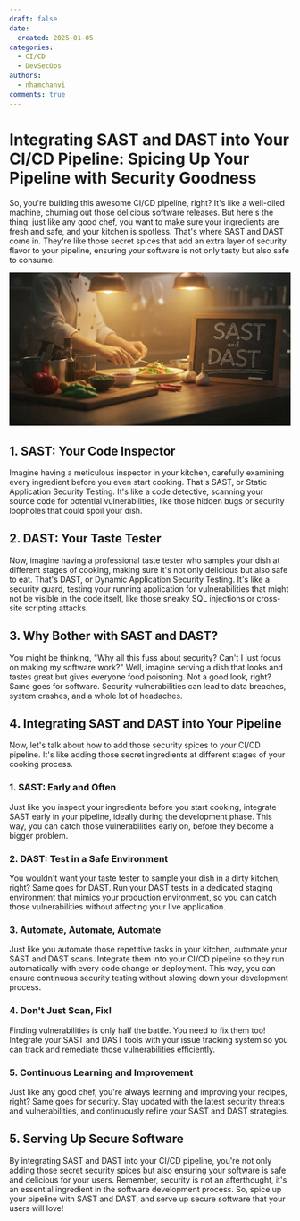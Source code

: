```yaml
---
draft: false
date:
  created: 2025-01-05
categories:
  - CI/CD
  - DevSecOps
authors:
  - nhamchanvi
comments: true
---
```


# Integrating SAST and DAST into Your CI/CD Pipeline: Spicing Up Your Pipeline with Security Goodness

So, you're building this awesome CI/CD pipeline, right? It's like a well-oiled machine, churning out those delicious software releases. But here's the thing: just like any good chef, you want to make sure your ingredients are fresh and safe, and your kitchen is spotless. That's where SAST and DAST come in. They're like those secret spices that add an extra layer of security flavor to your pipeline, ensuring your software is not only tasty but also safe to consume.

[![Image]](./integrating-sast-and-dast-into-your-cicd-pipeline-spicing-up-your-pipeline-with-security-goodness.md)

[Image]: ../../assets/sast-dast-chef.jpg

<!-- more -->

## 1. SAST: Your Code Inspector

Imagine having a meticulous inspector in your kitchen, carefully examining every ingredient before you even start cooking. That's SAST, or Static Application Security Testing. It's like a code detective, scanning your source code for potential vulnerabilities, like those hidden bugs or security loopholes that could spoil your dish.

## 2. DAST: Your Taste Tester

Now, imagine having a professional taste tester who samples your dish at different stages of cooking, making sure it's not only delicious but also safe to eat. That's DAST, or Dynamic Application Security Testing. It's like a security guard, testing your running application for vulnerabilities that might not be visible in the code itself, like those sneaky SQL injections or cross-site scripting attacks.

## 3. Why Bother with SAST and DAST?

You might be thinking, "Why all this fuss about security? Can't I just focus on making my software work?" Well, imagine serving a dish that looks and tastes great but gives everyone food poisoning. Not a good look, right? Same goes for software. Security vulnerabilities can lead to data breaches, system crashes, and a whole lot of headaches.

## 4. Integrating SAST and DAST into Your Pipeline

Now, let's talk about how to add those security spices to your CI/CD pipeline. It's like adding those secret ingredients at different stages of your cooking process.

### 1. SAST: Early and Often

Just like you inspect your ingredients before you start cooking, integrate SAST early in your pipeline, ideally during the development phase. This way, you can catch those vulnerabilities early on, before they become a bigger problem.

### 2. DAST: Test in a Safe Environment

You wouldn't want your taste tester to sample your dish in a dirty kitchen, right? Same goes for DAST. Run your DAST tests in a dedicated staging environment that mimics your production environment, so you can catch those vulnerabilities without affecting your live application.

### 3. Automate, Automate, Automate

Just like you automate those repetitive tasks in your kitchen, automate your SAST and DAST scans. Integrate them into your CI/CD pipeline so they run automatically with every code change or deployment. This way, you can ensure continuous security testing without slowing down your development process.

### 4. Don't Just Scan, Fix!

Finding vulnerabilities is only half the battle. You need to fix them too! Integrate your SAST and DAST tools with your issue tracking system so you can track and remediate those vulnerabilities efficiently.

### 5. Continuous Learning and Improvement

Just like any good chef, you're always learning and improving your recipes, right? Same goes for security. Stay updated with the latest security threats and vulnerabilities, and continuously refine your SAST and DAST strategies.

## 5. Serving Up Secure Software

By integrating SAST and DAST into your CI/CD pipeline, you're not only adding those secret security spices but also ensuring your software is safe and delicious for your users. Remember, security is not an afterthought, it's an essential ingredient in the software development process. So, spice up your pipeline with SAST and DAST, and serve up secure software that your users will love!
